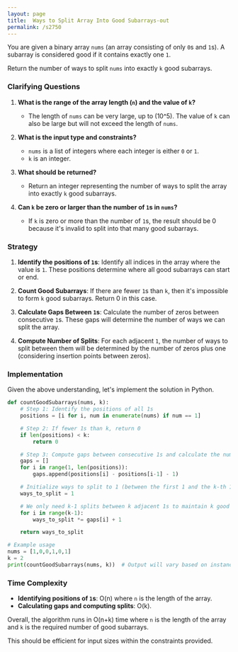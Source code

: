 ```yaml
---
layout: page
title:  Ways to Split Array Into Good Subarrays-out
permalink: /s2750
---
```


You are given a binary array `nums` (an array consisting of only `0`s and `1`s). A subarray is considered good if it contains exactly one `1`.

Return the number of ways to split `nums` into exactly `k` good subarrays.

### Clarifying Questions

1. **What is the range of the array length (`n`) and the value of `k`?**
    - The length of `nums` can be very large, up to \(10^5\). The value of `k` can also be large but will not exceed the length of `nums`.

2. **What is the input type and constraints?**
    - `nums` is a list of integers where each integer is either `0` or `1`.
    - `k` is an integer.

3. **What should be returned?**
    - Return an integer representing the number of ways to split the array into exactly `k` good subarrays.

4. **Can `k` be zero or larger than the number of `1`s in `nums`?**
    - If `k` is zero or more than the number of `1`s, the result should be 0 because it's invalid to split into that many good subarrays.

### Strategy

1. **Identify the positions of `1`s**: Identify all indices in the array where the value is `1`. These positions determine where all good subarrays can start or end.
   
2. **Count Good Subarrays**: If there are fewer `1`s than `k`, then it's impossible to form `k` good subarrays. Return 0 in this case.

3. **Calculate Gaps Between `1`s**: Calculate the number of zeros between consecutive `1`s. These gaps will determine the number of ways we can split the array.

4. **Compute Number of Splits**: For each adjacent `1`, the number of ways to split between them will be determined by the number of zeros plus one (considering insertion points between zeros).

### Implementation

Given the above understanding, let's implement the solution in Python.

```python
def countGoodSubarrays(nums, k):
    # Step 1: Identify the positions of all 1s
    positions = [i for i, num in enumerate(nums) if num == 1]

    # Step 2: If fewer 1s than k, return 0
    if len(positions) < k:
        return 0

    # Step 3: Compute gaps between consecutive 1s and calculate the number of splits
    gaps = []
    for i in range(1, len(positions)):
        gaps.append(positions[i] - positions[i-1] - 1)

    # Initialize ways to split to 1 (between the first 1 and the k-th 1)
    ways_to_split = 1

    # We only need k-1 splits between k adjacent 1s to maintain k good subarrays
    for i in range(k-1):
        ways_to_split *= gaps[i] + 1

    return ways_to_split

# Example usage
nums = [1,0,0,1,0,1]
k = 2
print(countGoodSubarrays(nums, k))  # Output will vary based on instance
```

### Time Complexity

- **Identifying positions of `1`s**: O(n) where `n` is the length of the array.
- **Calculating gaps and computing splits**: O(k).

Overall, the algorithm runs in O(n+k) time where `n` is the length of the array and `k` is the required number of good subarrays.

This should be efficient for input sizes within the constraints provided.